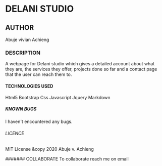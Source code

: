 # DELANI STUDIO

## AUTHOR
Abuje vivian Achieng

### DESCRIPTION
A webpage for Delani studio which gives a detailed account about what they are, the services they offer, projects done so far and a contact page that the user can reach them to.

#### TECHNOLOGIES USED
Html5
Bootstrap
Css
Javascript
Jquery
Markdown

##### KNOWN BUGS
I haven't encountered any bugs.

###### LICENCE
MIT License &copy 2020 Abuje v. Achieng

####### COLLABORATE
To collaborate reach me on email
